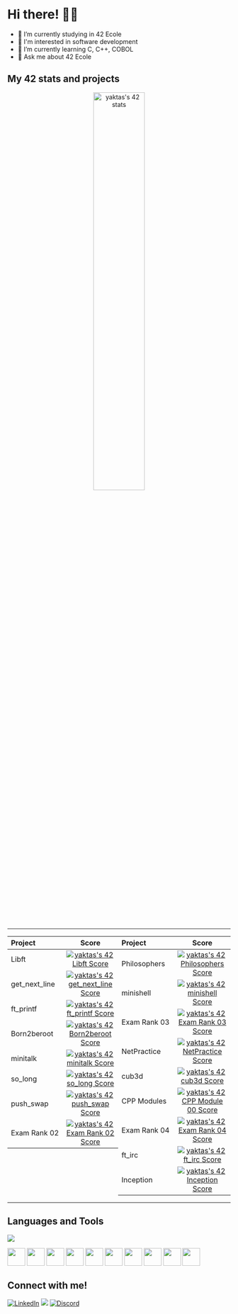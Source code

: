 # Hi there! 👋🏻

- 🔭 I’m currently studying in 42 Ecole
- 🎨 I'm interested in software development
- 🌱 I’m currently learning C, C++, COBOL
- 💬 Ask me about 42 Ecole

## My 42 stats and projects

<p align="center">
	<a href="https://profile.intra.42.fr/users/yaktas">
		<img width="48%" src="https://badge42.vercel.app/api/v2/cl6nfxu0j00060gl161hzaqgt/stats?cursusId=21&coalitionId=362" alt="yaktas's 42 stats" />
	</a>

<table widht="120%" align="center">
  <tr style="display:flex; justify-content:space-around; padding:0;">
  <td style="padding:0; margin:0;">

| Project | Score | 
| :- | :-: |
| Libft <img width=150>| [![yaktas's 42 Libft Score](https://badge42.vercel.app/api/v2/cl6nfxu0j00060gl161hzaqgt/project/2489485)](https://github.com/yeaktas/libft) |
| get_next_line | [![yaktas's 42 get_next_line Score](https://badge42.vercel.app/api/v2/cl6nfxu0j00060gl161hzaqgt/project/2538102)](https://github.com/yeaktas/get_next_line) |
| ft_printf | [![yaktas's 42 ft_printf Score](https://badge42.vercel.app/api/v2/cl6nfxu0j00060gl161hzaqgt/project/2538104)](https://github.com/yeaktas/ft_printf) |
| Born2beroot | [![yaktas's 42 Born2beroot Score](https://badge42.vercel.app/api/v2/cl6nfxu0j00060gl161hzaqgt/project/2538103)](https://github.com/yeaktas/Born2beRoot) |
| minitalk | [![yaktas's 42 minitalk Score](https://badge42.vercel.app/api/v2/cl6nfxu0j00060gl161hzaqgt/project/2608992)](https://github.com/yeaktas/minitalk) |
| so_long | [![yaktas's 42 so_long Score](https://badge42.vercel.app/api/v2/cl6nfxu0j00060gl161hzaqgt/project/2609066)](https://github.com/yeaktas/so_long) |
| push_swap | [![yaktas's 42 push_swap Score](https://badge42.vercel.app/api/v2/cl6nfxu0j00060gl161hzaqgt/project/2609065)](https://github.com/yeaktas/push_swap) |
| Exam Rank 02 <img width=150>| [![yaktas's 42 Exam Rank 02 Score](https://badge42.vercel.app/api/v2/cl6nfxu0j00060gl161hzaqgt/project/2642765)](https://github.com/JaeSeoKim/badge42) |

</td>
  <td style="padding:0; margin:0;">

|Project|Score| 
| :-	|	:-:	|
| Philosophers | [![yaktas's 42 Philosophers Score](https://badge42.vercel.app/api/v2/cl6nfxu0j00060gl161hzaqgt/project/2855449)](https://github.com/yeaktas/Philosophers) |
| minishell | [![yaktas's 42 minishell Score](https://badge42.vercel.app/api/v2/cl6nfxu0j00060gl161hzaqgt/project/2855450)](https://github.com/yeaktas/minishell) |
| Exam Rank 03 | [![yaktas's 42 Exam Rank 03 Score](https://badge42.vercel.app/api/v2/cl6nfxu0j00060gl161hzaqgt/project/2912776)](https://github.com/JaeSeoKim/badge42) |
| NetPractice | [![yaktas's 42 NetPractice Score](https://badge42.vercel.app/api/v2/cl6nfxu0j00060gl161hzaqgt/project/2937466)](https://github.com/JaeSeoKim/badge42) |
| cub3d | [![yaktas's 42 cub3d Score](https://badge42.vercel.app/api/v2/cl6nfxu0j00060gl161hzaqgt/project/2937469)](https://github.com/yeaktas/cub3d) |
| CPP Modules | [![yaktas's 42 CPP Module 00 Score](https://badge42.vercel.app/api/v2/cl6nfxu0j00060gl161hzaqgt/project/2937475)](https://github.com/yeaktas/CPP-Modules) |
| Exam Rank 04 <img width=150>| [![yaktas's 42 Exam Rank 04 Score](https://badge42.vercel.app/api/v2/cl6nfxu0j00060gl161hzaqgt/project/3147784)](https://github.com/JaeSeoKim/badge42) |
| ft_irc | [![yaktas's 42 ft_irc Score](https://badge42.vercel.app/api/v2/cl6nfxu0j00060gl161hzaqgt/project/3205512)]() |
| Inception | [![yaktas's 42 Inception Score](https://badge42.vercel.app/api/v2/cl6nfxu0j00060gl161hzaqgt/project/3205511)]() |

  </td></tr>
  </table>

## Languages and Tools
<img src="https://forthebadge.com/images/badges/ctrl-c-ctrl-v.svg" />
<p allign="left">
<img width=40 src="https://cdn.jsdelivr.net/gh/devicons/devicon/icons/c/c-original.svg" /> 
<img width=40 src="https://cdn.jsdelivr.net/gh/devicons/devicon/icons/cplusplus/cplusplus-original.svg" />  
<img width=40 src="https://cdn.jsdelivr.net/gh/devicons/devicon/icons/vim/vim-original.svg" />
<img width=40 src="https://cdn.jsdelivr.net/gh/devicons/devicon/icons/git/git-original.svg" />
<img width=40 src="https://cdn.jsdelivr.net/gh/devicons/devicon/icons/vscode/vscode-original.svg" />
<img width=40 src="https://cdn.jsdelivr.net/gh/devicons/devicon/icons/bash/bash-original.svg" />
<img width=40 src="https://cdn.jsdelivr.net/gh/devicons/devicon/icons/markdown/markdown-original.svg" />
<img width=40 src="https://cdn.jsdelivr.net/gh/devicons/devicon/icons/sourcetree/sourcetree-original.svg" />
<img width=40 src="https://cdn.jsdelivr.net/gh/devicons/devicon/icons/slack/slack-original.svg" />
<img width=40 src="https://cdn.jsdelivr.net/gh/devicons/devicon/icons/blender/blender-original.svg"  />
</p>         

## Connect with me!

[![LinkedIn](https://img.shields.io/badge/LinkedIn-0077B5?style=for-the-badge&logo=linkedin&logoColor=white)](https://www.linkedin.com/in/yeaktas/)
[![](https://img.shields.io/badge/Gmail-D14836?style=for-the-badge&logo=gmail&logoColor=white)](mailto:yunusemreaktas97@gmail.com)
[![Discord](https://img.shields.io/badge/Discord-7289DA?style=for-the-badge&logo=discord&logoColor=white)](https://discordapp.com/users/173847103007621121)

<!--
**yeaktas/yeaktas** is a ✨ _special_ ✨ repository because its `README.md` (this file) appears on your GitHub profile.

Here are some ideas to get you started:

- 🔭 I’m currently studying in 42 school
- 🌱 I’m currently learning ...
- 👯 I’m looking to collaborate on ...
- 🤔 I’m looking for help with ...
- 💬 Ask me about ...
- 📫 How to reach me: ...
- 😄 Pronouns: ...
- ⚡ Fun fact: ...
-->

